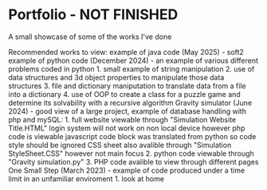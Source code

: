 # Portfolio - NOT FINISHED
A small showcase of some of the works I've done 

Recommended works to view:
  example of java code (May 2025) - soft2
  example of python code (December 2024) - an example of various different problems coded in    python
    1. small example of string manipulation 
    2. use of data structures and 3d object properties to manipulate those data structures 
    3. file and dictionary maniputation to translate data from a file into a dictionary
    4. use of OOP to create a class for a puzzle game and determine its solvability with a           recursive algorithm
  Gravity simulator (June 2024) - good view of a large project, example of database handling    with php and mySQL:
    1. full website viewable through "Simulation Website Title.HTML"
       login system will not work on non local device however php code is viewable 
       javascript code block was translated from python so code style should be ignored
       CSS sheet also avalible through "Simulation StyleSheet.CSS" however not main focus 
    2. python code viewable through "Gravity simulation.py"
    3. PHP code avalible to view through different pages
  One Small Step (March 2023) - example of code produced under a time limit in an unfamiliar    enviroment
    1. look at home
  
